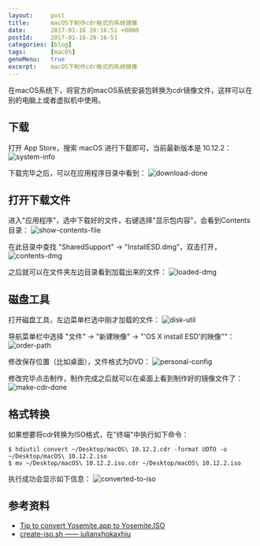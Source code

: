 ```yaml
---
layout:     post
title:      macOS下制作cdr格式的系统镜像
date:       2017-01-16 20:16:51 +0800
postId:     2017-01-16-20-16-51
categories: [blog]
tags:       [macOS]
geneMenu:   true
excerpt:    macOS下制作cdr格式的系统镜像
---
```


在macOS系统下，将官方的macOS系统安装包转换为cdr镜像文件，这样可以在别的电脑上或者虚拟机中使用。

## 下载
打开 App Store，搜索 macOS 进行下载即可，当前最新版本是 10.12.2：
![system-info](/image/post/2017/01/16/20170116-00-system-info.png)

下载完毕之后，可以在应用程序目录中看到：
![download-done](/image/post/2017/01/16/20170116-01-download-done.png)

## 打开下载文件
进入"应用程序"，选中下载好的文件，右键选择"显示包内容"，会看到Contents目录：
![show-contents-file](/image/post/2017/01/16/20170116-02-show-contents-file.png)

在此目录中查找 "SharedSupport" -> "InstallESD.dmg"，双击打开，
![contents-dmg](/image/post/2017/01/16/20170116-03-contents-dmg.png)

之后就可以在文件夹左边目录看到加载出来的文件：
![loaded-dmg](/image/post/2017/01/16/20170116-04-loaded-dmg.png)

## 磁盘工具
打开磁盘工具，左边菜单栏选中刚才加载的文件：
![disk-util](/image/post/2017/01/16/20170116-05-disk-util.png)

导航菜单栏中选择 "文件" -> "新建映像" -> "'OS X install ESD'的映像""：
![order-path](/image/post/2017/01/16/20170116-06-order-path.png)

修改保存位置（比如桌面），文件格式为DVD：
![personal-config](/image/post/2017/01/16/20170116-07-personal-config.png)

修改完毕点击制作，制作完成之后就可以在桌面上看到制作好的镜像文件了：
![make-cdr-done](/image/post/2017/01/16/20170116-08-make-cdr-done.png)

## 格式转换
如果想要将cdr转换为ISO格式，在"终端"中执行如下命令：
```shell
$ hdiutil convert ~/Desktop/macOS\ 10.12.2.cdr -format UDTO -o ~/Desktop/macOS\ 10.12.2.iso
$ mv ~/Desktop/macOS\ 10.12.2.iso.cdr ~/Desktop/macOS\ 10.12.2.iso
```

执行成功会显示如下信息：
![converted-to-iso](/image/post/2017/01/16/20170116-09-converted-to-iso.png)

## 参考资料

* [Tip to convert Yosemite.app to Yosemite.ISO](http://macdrug.com/convert-yosemite-app-to-yosemite-iso/)
* [create-iso.sh —— julianxhokaxhiu](https://gist.github.com/julianxhokaxhiu/6ed6853f3223d0dd5fdffc4799b3a877)

